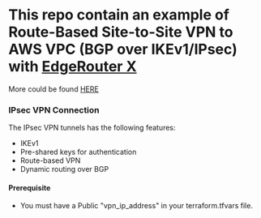 # This repo contain an example of Route-Based Site-to-Site VPN to AWS VPC (BGP over IKEv1/IPsec) with [EdgeRouter X](https://www.ui.com/edgemax/edgerouter-x/)

More could be found [HERE](https://help.ui.com/hc/en-us/articles/115016128008-EdgeRouter-Route-Based-Site-to-Site-VPN-to-AWS-VPC-BGP-over-IKEv1-IPsec-)

### IPsec VPN Connection
The IPsec VPN tunnels has the following features:
-  IKEv1
-  Pre-shared keys for authentication
-  Route-based VPN
-  Dynamic routing over BGP

#### Prerequisite 
- You must have a Public "vpn_ip_address" in your terraform.tfvars file.
